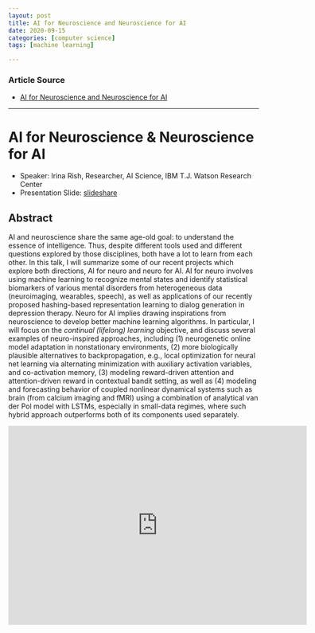 ```yaml
---
layout: post
title: AI for Neuroscience and Neuroscience for AI
date: 2020-09-15
categories: [computer science]
tags: [machine learning]

---
```


### Article Source
* [AI for Neuroscience and Neuroscience for AI](https://www.youtube.com/watch?v=V_vBHI8y7eU)

----

# AI for Neuroscience & Neuroscience for AI

* Speaker: Irina Rish, Researcher, AI Science, IBM T.J. Watson Research Center
* Presentation Slide: [slideshare](https://www.slideshare.net/SessionsEvents/ai-for-neuroscience-and-neuroscience-for-ai?qid=50ac10f7-edea-4e5d-b88b-20752e297119&v=&b=&from_search=1)

## Abstract

AI and neuroscience share the same age-old goal: to understand the essence of intelligence. Thus, despite different tools used and different questions explored by those disciplines, both have a lot to learn from each other. In this talk, I will summarize some of our recent projects which explore both directions,  AI for neuro and neuro for AI. AI for neuro involves  using machine learning to  recognize mental states and identify statistical biomarkers of various mental disorders from heterogeneous data (neuroimaging, wearables, speech), as well as applications of our recently proposed hashing-based representation learning  to dialog generation in depression therapy. Neuro for AI implies drawing inspirations from neuroscience to develop better machine learning algorithms. In particular, I will focus on the *continual (lifelong) learning* objective, and discuss several examples of neuro-inspired approaches, including  (1) neurogenetic online model adaptation in nonstationary environments, (2) more biologically plausible alternatives to backpropagation, e.g., local optimization for  neural net learning  via alternating minimization with auxiliary activation variables, and co-activation memory,  (3) modeling reward-driven attention and attention-driven reward in contextual bandit setting, as well as (4) modeling and forecasting behavior of coupled nonlinear dynamical systems such as brain (from calcium imaging and fMRI) using a combination of analytical van der Pol model with LSTMs, especially in small-data regimes, where such hybrid approach outperforms both of its components used separately.

<iframe width="600" height="400" src="https://www.youtube.com/embed/V_vBHI8y7eU" frameborder="0" allow="accelerometer; autoplay; clipboard-write; encrypted-media; gyroscope; picture-in-picture" allowfullscreen></iframe>
 